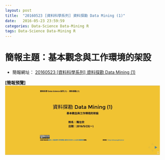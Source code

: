 ```yaml
---
layout: post
title:  "20160523 [資料科學系列] 資料探勘 Data Mining (1)"
date:   2016-05-23 23:59:59
categories: Data-Science Data-Mining R
tags: Data-Science Data-Mining R
---
```





# 簡報主題：基本觀念與工作環境的架設
* 簡報網址： [20160523 [資料科學系列] 資料探勘 Data Mining (1)](/collections/data-science/20160523-Data-Mining-1.html)


**[簡報預覽]**
![](/assets/20160523/cover.jpg)